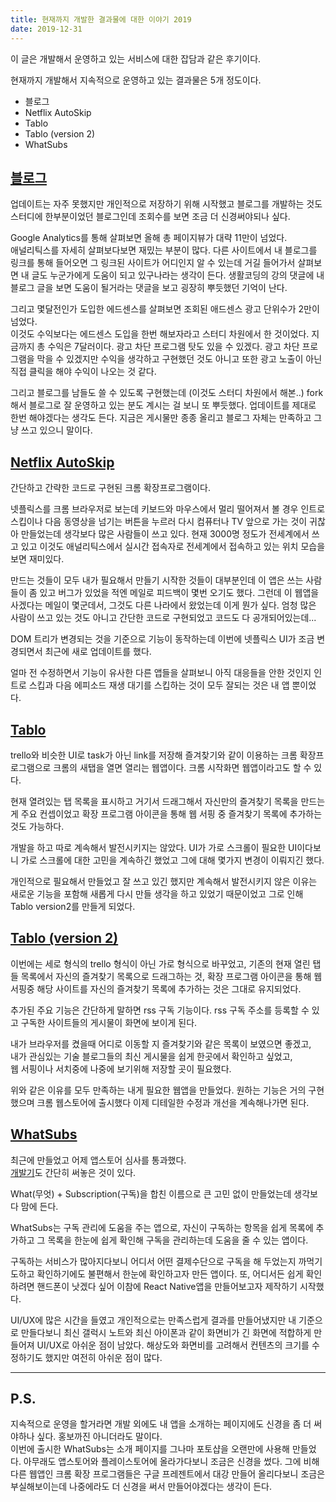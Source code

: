 ```yaml
---
title: 현재까지 개발한 결과물에 대한 이야기 2019
date: 2019-12-31
---
```


이 글은 개발해서 운영하고 있는 서비스에 대한 잡담과 같은 후기이다.

현재까지 개발해서 지속적으로 운영하고 있는 결과물은 5개 정도이다.

- 블로그
- Netflix AutoSkip
- Tablo
- Tablo (version 2)
- WhatSubs

## [블로그](https://junhobaik.github.io/)

업데이트는 자주 못했지만 개인적으로 저장하기 위해 시작했고 블로그를 개발하는 것도 스터디에 한부분이었던 블로그인데 조회수를 보면 조금 더 신경써야되나 싶다.

Google Analytics를 통해 살펴보면 올해 총 페이지뷰가 대략 11만이 넘었다.  
애널리틱스를 자세히 살펴보다보면 재밌는 부분이 많다. 다른 사이트에서 내 블로그를 링크를 통해 들어오면 그 링크된 사이트가 어디인지 알 수 있는데 거길 들어가서 살펴보면 내 글도 누군가에게 도움이 되고 있구나라는 생각이 든다.
생활코딩의 강의 댓글에 내 블로그 글을 보면 도움이 될거라는 댓글을 보고 굉장히 뿌듯했던 기억이 난다.

그리고 몇달전인가 도입한 에드센스를 살펴보면 조회된 애드센스 광고 단위수가 2만이 넘었다.  
이것도 수익보다는 에드센스 도입을 한번 해보자라고 스터디 차원에서 한 것이었다.
지금까지 총 수익은 7달러이다. 광고 차단 프로그램 탓도 있을 수 있겠다. 광고 차단 프로그램을 막을 수 있겠지만 수익을 생각하고 구현했던 것도 아니고 또한 광고 노출이 아닌 직접 클릭을 해야 수익이 나오는 것 같다.

그리고 블로그를 남들도 쓸 수 있도록 구현했는데 (이것도 스터디 차원에서 해본..) fork해서 블로그로 잘 운영하고 있는 분도 계시는 걸 보니 또 뿌듯했다. 업데이트를 제대로 한번 해야겠다는 생각도 든다. 지금은 게시물만 종종 올리고 블로그 자체는 만족하고 그냥 쓰고 있으니 말이다.

## [Netflix AutoSkip](https://chrome.google.com/webstore/detail/netflix-autoskip-intro-ne/pfcombngcgnehkbdoafkhdcfdmklboai)

간단하고 간략한 코드로 구현된 크롬 확장프로그램이다.

넷플릭스를 크롬 브라우저로 보는데 키보드와 마우스에서 멀리 떨어져서 볼 경우 인트로 스킵이나 다음 동영상을 넘기는 버튼을 누르러 다시 컴퓨터나 TV 앞으로 가는 것이 귀찮아 만들었는데 생각보다 많은 사람들이 쓰고 있다. 현재 3000명 정도가 전세계에서 쓰고 있고 이것도 애널리틱스에서 실시간 접속자로 전세계에서 접속하고 있는 위치 모습을 보면 재미있다.

만드는 것들이 모두 내가 필요해서 만들기 시작한 것들이 대부분인데 이 앱은 쓰는 사람들이 좀 있고 버그가 있었을 적엔 메일로 피드백이 몇번 오기도 했다. 그런데 이 웹앱을 사겠다는 메일이 몇군데서, 그것도 다른 나라에서 왔었는데 이게 뭔가 싶다. 엄청 많은 사람이 쓰고 있는 것도 아니고 간단한 코드로 구현되었고 코드도 다 공개되어있는데...

DOM 트리가 변경되는 것을 기준으로 기능이 동작하는데 이번에 넷플릭스 UI가 조금 변경되면서 최근에 새로 업데이트를 했다.

얼마 전 수정하면서 기능이 유사한 다른 앱들을 살펴보니 아직 대응들을 안한 것인지 인트로 스킵과 다음 에피소드 재생 대기를 스킵하는 것이 모두 잘되는 것은 내 앱 뿐이었다.

## [Tablo](https://chrome.google.com/webstore/detail/tablo-bookmark-and-manage/aoccnljcdmmbihgabpoljghfcmbflkhc)

trello와 비슷한 UI로 task가 아닌 link를 저장해 즐겨찾기와 같이 이용하는 크롬 확장프로그램으로 크롬의 새탭을 열면 열리는 웹앱이다. 크롬 시작화면 웹앱이라고도 할 수 있다.

현재 열려있는 탭 목록을 표시하고 거기서 드래그해서 자신만의 즐겨찾기 목록을 만드는게 주요 컨셉이었고 확장 프로그램 아이콘을 통해 웹 서핑 중 즐겨찾기 목록에 추가하는 것도 가능하다.

개발을 하고 따로 계속해서 발전시키지는 않았다. UI가 가로 스크롤이 필요한 UI이다보니 가로 스크롤에 대한 고민을 계속하긴 했었고 그에 대해 몇가지 변경이 이뤄지긴 했다.

개인적으로 필요해서 만들었고 잘 쓰고 있긴 했지만 계속해서 발전시키지 않은 이유는 새로운 기능을 포함해 새롭게 다시 만들 생각을 하고 있었기 때문이었고 그로 인해 Tablo version2를 만들게 되었다.

## [Tablo (version 2)](https://chrome.google.com/webstore/detail/tablo/aflhcldanmopecmjjinnenkcddghjnkn)

이번에는 세로 형식의 trello 형식이 아닌 가로 형식으로 바꾸었고, 기존의 현재 열린 탭들 목록에서 자신의 즐겨찾기 목록으로 드래그하는 것, 확장 프로그램 아이콘을 통해 웹 서핑중 해당 사이트를 자신의 즐겨찾기 목록에 추가하는 것은 그대로 유지되었다.

추가된 주요 기능은 간단하게 말하면 rss 구독 기능이다. rss 구독 주소를 등록할 수 있고 구독한 사이트들의 게시물이 화면에 보이게 된다.

내가 브라우저를 켰을때 어디로 이동할 지 즐겨찾기와 같은 목록이 보였으면 좋겠고,  
내가 관심있는 기술 블로그들의 최신 게시물을 쉽게 한곳에서 확인하고 싶었고,  
웹 서핑이나 서치중에 나중에 보기위해 저장할 곳이 필요했다.

위와 같은 이유를 모두 만족하는 내게 필요한 웹앱을 만들었다.
원하는 기능은 거의 구현했으며 크롬 웹스토어에 출시했다 이제 디테일한 수정과 개선을 계속해나가면 된다.

## [WhatSubs](https://junhobaik.github.io/whatsubs-dev-story/)

최근에 만들었고 어제 앱스토어 심사를 통과했다.  
[개발기](https://junhobaik.github.io/whatsubs-dev-story/)도 간단히 써놓은 것이 있다.

What(무엇) + Subscription(구독)을 합친 이름으로 큰 고민 없이 만들었는데 생각보다 맘에 든다.

WhatSubs는 구독 관리에 도움을 주는 앱으로, 자신이 구독하는 항목을 쉽게 목록에 추가하고 그 목록을 한눈에 쉽게 확인해 구독을 관리하는데 도움을 줄 수 있는 앱이다.

구독하는 서비스가 많아지다보니 어디서 어떤 결제수단으로 구독을 해 두었는지 까먹기도하고 확인하기에도 불편해서 한눈에 확인하고자 만든 앱이다. 또, 어디서든 쉽게 확인하려면 핸드폰이 낫겠다 싶어 이참에 React Native앱을 만들어보고자 제작하기 시작했다.

UI/UX에 많은 시간을 들였고 개인적으로는 만족스럽게 결과를 만들어냈지만 내 기준으로 만들다보니 최신 갤럭시 노트와 최신 아이폰과 같이 화면비가 긴 화면에 적합하게 만들어져 UI/UX로 아쉬운 점이 남았다. 해상도와 화면비를 고려해서 컨텐츠의 크기를 수정하기도 했지만 여전히 아쉬운 점이 많다.

---

## P.S.

지속적으로 운영을 할거라면 개발 외에도 내 앱을 소개하는 페이지에도 신경을 좀 더 써야하나 싶다. 홍보까진 아니더라도 말이다.  
이번에 출시한 WhatSubs는 소개 페이지를 그나마 포토샵을 오랜만에 사용해 만들었다. 아무래도 앱스토어와 플레이스토어에 올라가다보니 조금은 신경을 썼다. 그에 비해 다른 웹앱인 크롬 확장 프로그램들은 구글 프레젠트에서 대강 만들어 올리다보니 조금은 부실해보이는데 나중에라도 더 신경을 써서 만들어야겠다는 생각이 든다.

